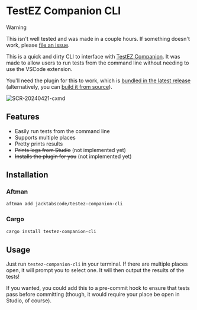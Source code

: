 # TestEZ Companion CLI

> [!WARNING]
> This isn't well tested and was made in a couple hours. If something doesn't work, please [file an issue](https://github.com/jackTabsCode/testez-companion-cli/issues).

This is a quick and dirty CLI to interface with [TestEZ Companion](https://github.com/tacheometry/testez-companion). It was made to allow users to run tests from the command line without needing to use the VSCode extension.

You'll need the plugin for this to work, which is [bundled in the latest release](https://github.com/jackTabsCode/testez-companion-cli/releases/latest/download/TestEZ_Companion.rbxm) (alternatively, you can [build it from source](https://github.com/tacheometry/testez-companion/tree/main/plugin)).

![SCR-20240421-cxmd](https://github.com/jackTabsCode/testez-companion-cli/assets/44332148/246a6cd6-5b65-47a1-8c74-9baa7487448e)

## Features

-   Easily run tests from the command line
-   Supports multiple places
-   Pretty prints results
-   ~~Prints logs from Studio~~ (not implemented yet)
-   ~~Installs the plugin for you~~ (not implemented yet)

## Installation

### Aftman

```sh
aftman add jacktabscode/testez-companion-cli
```

### Cargo

```sh
cargo install testez-companion-cli
```

## Usage

Just run `testez-companion-cli` in your terminal. If there are multiple places open, it will prompt you to select one. It will then output the results of the tests!

If you wanted, you could add this to a pre-commit hook to ensure that tests pass before committing (though, it would require your place be open in Studio, of course).

